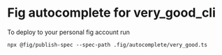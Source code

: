 # Fig autocomplete for very_good_cli

To deploy to your personal fig account run

```
npx @fig/publish-spec --spec-path .fig/autocomplete/very_good.ts
```